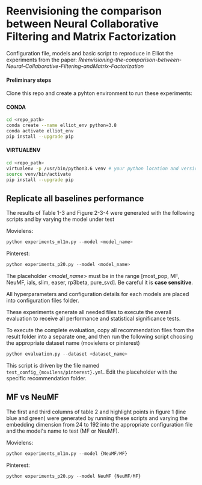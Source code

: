 # Reenvisioning the comparison between Neural Collaborative Filtering and Matrix Factorization

Configuration file, models and basic script to reproduce in Elliot the experiments from the paper: _Reenvisioning-the-comparison-between-Neural-Collaborative-Filtering-andMatrix-Factorization_

#### Preliminary steps

Clone this repo and create a pyhton environment to run these experiments:

#### CONDA
```bash
cd <repo_path>
conda create --name elliot_env python=3.8
conda activate elliot_env
pip install --upgrade pip
```

#### VIRTUALENV
```bash
cd <repo_path>
virtualenv -p /usr/bin/python3.6 venv # your python location and version
source venv/bin/activate
pip install --upgrade pip
```

## Replicate all baselines performance

The results of Table 1-3 and Figure 2-3-4 were generated with the following scripts and by varying the model under test

Movielens:

```python
python experiments_ml1m.py --model <model_name>
```

Pinterest:

```python
python experiments_p20.py --model <model_name>
```

The placeholder _<model_name>_ must be in the range [most_pop, MF, NeuMF, ials, slim, easer, rp3beta, pure_svd]. Be careful it is __case sensitive__.


All hyperparameters and configuration details for each models are placed into configuration files folder.

These experiments generate all needed files to execute the overall evaluation to receive all performance and statistical significance tests.

To execute the complete evaluation, copy all recommendation files from the result folder into a separate one, and then run the following script choosing the appropriate dataset name (movielens or pinterest)

```python
python evaluation.py --dataset <dataset_name>
```

This script is driven by the file named `test_config_{movilens/pinterest}.yml`. Edit the placeholder with the specific recommendation folder.

## MF vs NeuMF

The first and third columns of table 2 and highlight points in figure 1 (line blue and green) were generated by running these scripts and varying the embedding dimension from 24 to 192 into the appropriate configuration file and the model's name to test (MF or NeuMF).

Movielens:

```python
python experiments_ml1m.py --model {NeuMF/MF}
```

Pinterest:

```python
python experiments_p20.py --model NeuMF {NeuMF/MF}
```


